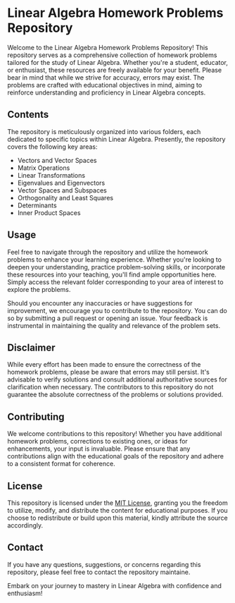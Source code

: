 # Linear Algebra Homework Problems Repository

Welcome to the Linear Algebra Homework Problems Repository! This repository serves as a comprehensive collection of homework problems tailored for the study of Linear Algebra. Whether you're a student, educator, or enthusiast, these resources are freely available for your benefit. Please bear in mind that while we strive for accuracy, errors may exist. The problems are crafted with educational objectives in mind, aiming to reinforce understanding and proficiency in Linear Algebra concepts.

## Contents

The repository is meticulously organized into various folders, each dedicated to specific topics within Linear Algebra. Presently, the repository covers the following key areas:

- Vectors and Vector Spaces
- Matrix Operations
- Linear Transformations
- Eigenvalues and Eigenvectors
- Vector Spaces and Subspaces
- Orthogonality and Least Squares
- Determinants
- Inner Product Spaces

## Usage

Feel free to navigate through the repository and utilize the homework problems to enhance your learning experience. Whether you're looking to deepen your understanding, practice problem-solving skills, or incorporate these resources into your teaching, you'll find ample opportunities here. Simply access the relevant folder corresponding to your area of interest to explore the problems.

Should you encounter any inaccuracies or have suggestions for improvement, we encourage you to contribute to the repository. You can do so by submitting a pull request or opening an issue. Your feedback is instrumental in maintaining the quality and relevance of the problem sets.

## Disclaimer

While every effort has been made to ensure the correctness of the homework problems, please be aware that errors may still persist. It's advisable to verify solutions and consult additional authoritative sources for clarification when necessary. The contributors to this repository do not guarantee the absolute correctness of the problems or solutions provided.

## Contributing

We welcome contributions to this repository! Whether you have additional homework problems, corrections to existing ones, or ideas for enhancements, your input is invaluable. Please ensure that any contributions align with the educational goals of the repository and adhere to a consistent format for coherence.

## License

This repository is licensed under the [MIT License](LICENSE), granting you the freedom to utilize, modify, and distribute the content for educational purposes. If you choose to redistribute or build upon this material, kindly attribute the source accordingly.

## Contact

If you have any questions, suggestions, or concerns regarding this repository, please feel free to contact the repository maintaine.

Embark on your journey to mastery in Linear Algebra with confidence and enthusiasm!
